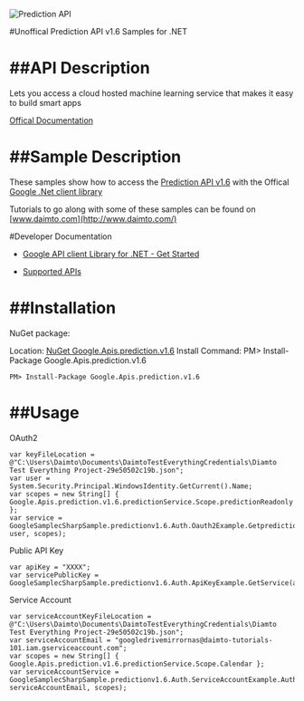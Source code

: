 ﻿![Prediction API](https://www.google.com/images/icons/feature/predictionapi-32.png)

#Unoffical Prediction API v1.6 Samples for .NET  

##API Description
=============

Lets you access a cloud hosted machine learning service that makes it easy to build smart apps

[Offical Documentation](https://developers.google.com/prediction/docs/developer-guide)

##Sample Description
=============

These samples show how to access the [Prediction API v1.6](https://developers.google.com/prediction/docs/developer-guide) with the Offical [Google .Net client library](https://github.com/google/google-api-dotnet-client)

Tutorials to go along with some of these samples can be found on [www.daimto.com](http://www.daimto.com/)

#Developer Documentation

* [Google API client Library for .NET - Get Started](https://developers.google.com/api-client-library/dotnet/get_started)

* [Supported APIs](https://developers.google.com/api-client-library/dotnet/apis/)

##Installation
=================================

NuGet package:

Location: [NuGet Google.Apis.prediction.v1.6](https://www.nuget.org/packages/Google.Apis.prediction.v1.6)
Install Command: PM>  Install-Package Google.Apis.prediction.v1.6

```
PM> Install-Package Google.Apis.prediction.v1.6
```

##Usage
=================================

OAuth2
```
var keyFileLocation = @"C:\Users\Daimto\Documents\DaimtoTestEverythingCredentials\Diamto Test Everything Project-29e50502c19b.json";
var user = System.Security.Principal.WindowsIdentity.GetCurrent().Name;
var scopes = new String[] { Google.Apis.prediction.v1.6.predictionService.Scope.predictionReadonly };
var service = GoogleSamplecSharpSample.predictionv1.6.Auth.Oauth2Example.GetpredictionService(keyFileLocation, user, scopes);
```
Public API Key
```
var apiKey = "XXXX";
var servicePublicKey = GoogleSamplecSharpSample.predictionv1.6.Auth.ApiKeyExample.GetService(apiKey);
```
Service Account
```
var serviceAccountKeyFileLocation = @"C:\Users\Daimto\Documents\DaimtoTestEverythingCredentials\Diamto Test Everything Project-29e50502c19b.json";
var serviceAccountEmail = "googledrivemirrornas@daimto-tutorials-101.iam.gserviceaccount.com";
var scopes = new String[] { Google.Apis.prediction.v1.6.predictionService.Scope.Calendar };            
var serviceAccountService = GoogleSamplecSharpSample.predictionv1.6.Auth.ServiceAccountExample.AuthenticateServiceAccount(serviceAccountKeyFileLocation, serviceAccountEmail, scopes);
```
